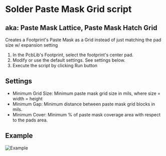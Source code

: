 # Solder Paste Mask Grid script
## aka: Paste Mask Lattice, Paste Mask Hatch Grid
Creates a Footprint's Paste Mask as a Grid instead of just matching the pad size w/ expansion setting
1. In the PcbLib's Footprint, select the footprint's center pad.
2. Modify or use the default settings. See settings below.
3. Execute the script by clicking Run button

## Settings
- Minimum Grid Size: Minimum paste mask grid size in mils, where size = width = height
- Minimum Gap: Minimum distance between paste mask grid blocks in mils.
- Minimum Cover: Minimum % of paste mask coverage area with respect to the pads area.

## Example
![Example](https://github.com/coffeenmusic/Altium_PasteMaskGrid_Creator/example.png)